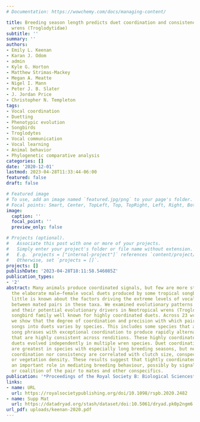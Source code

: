 ```yaml
---
# Documentation: https://wowchemy.com/docs/managing-content/

title: Breeding season length predicts duet coordination and consistency in Neotropical
  wrens (Troglodytidae)
subtitle: ''
summary: ''
authors:
- Emily L. Keenan
- Karan J. Odom
- admin
- Kyle G. Horton
- Matthew Strimas-Mackey
- Megan A. Meatte
- Nigel I. Mann
- Peter J. B. Slater
- J. Jordan Price
- Christopher N. Templeton
tags:
- Vocal coordination
- Duetting
- Phenotypic evolution
- Songbirds
- Troglodytes
- Vocal communication
- Vocal learning
- Animal behavior
- Phylogenetic comparative analysis
categories: []
date: '2020-12-01'
lastmod: 2023-04-28T11:33:44-06:00
featured: false
draft: false

# Featured image
# To use, add an image named `featured.jpg/png` to your page's folder.
# Focal points: Smart, Center, TopLeft, Top, TopRight, Left, Right, BottomLeft, Bottom, BottomRight.
image:
  caption: ''
  focal_point: ''
  preview_only: false

# Projects (optional).
#   Associate this post with one or more of your projects.
#   Simply enter your project's folder or file name without extension.
#   E.g. `projects = ["internal-project"]` references `content/project/deep-learning/index.md`.
#   Otherwise, set `projects = []`.
projects: []
publishDate: '2023-04-28T18:11:58.546085Z'
publication_types:
- '2'
abstract: Many animals produce coordinated signals, but few are more striking than
  the elaborate male–female vocal duets produced by some tropical songbirds. Yet,
  little is known about the factors driving the extreme levels of vocal coordination
  between mated pairs in these taxa. We examined evolutionary patterns of duet coordination
  and their potential evolutionary drivers in Neotropical wrens (Troglodytidae), a
  songbird family well known for highly coordinated duets. Across 23 wren species,
  we show that the degree of coordination and precision with which pairs combine their
  songs into duets varies by species. This includes some species that alternate their
  song phrases with exceptional coordination to produce rapidly alternating duets
  that are highly consistent across renditions. These highly coordinated, consistent
  duets evolved independently in multiple wren species. Duet coordination and consistency
  are greatest in species with especially long breeding seasons, but neither duet
  coordination nor consistency are correlated with clutch size, conspecific abundance
  or vegetation density. These results suggest that tightly coordinated duets play
  an important role in mediating breeding behaviour, possibly by signalling commitment
  or coalition of the pair to mates and other conspecifics.
publication: '*Proceedings of the Royal Society B: Biological Sciences*'
links:
- name: URL
  url: https://royalsocietypublishing.org/doi/10.1098/rspb.2020.2482
- name: Supp Mat
  url: https://datadryad.org/stash/dataset/doi:10.5061/dryad.pk0p2ngm6
url_pdf: uploads/keenan-2020.pdf
---
```


